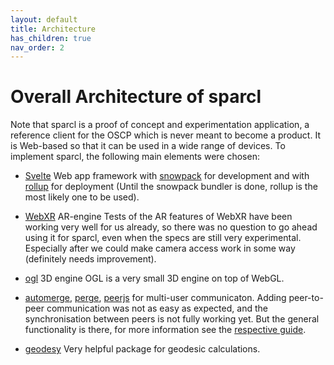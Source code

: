 ```yaml
---
layout: default
title: Architecture
has_children: true
nav_order: 2
---
```


# Overall Architecture of sparcl 

Note that sparcl is a proof of concept and experimentation application, a reference client for the OSCP which is never meant to become a product. It is Web-based so that it can be used in a wide range of devices. To implement sparcl, the following main elements were chosen:

* [Svelte](https://svelte.dev/) Web app framework with [snowpack](https://www.snowpack.dev/) for development and with [rollup](https://rollupjs.org/guide/en/) for deployment (Until the snowpack bundler is done, rollup is the most likely one to be used).

* [WebXR](https://www.w3.org/TR/webxr/) AR-engine
Tests of the AR features of WebXR have been working very well for us already, so there was no question to go ahead using it for sparcl, even when the specs are still very experimental. Especially after we could make camera access work in some way (definitely needs improvement).

* [ogl](https://www.npmjs.com/package/ogl) 3D engine
OGL is a very small 3D engine on top of WebGL.

* [automerge](https://www.npmjs.com/package/automerge), [perge](https://www.npmjs.com/package/perge), [peerjs](https://www.npmjs.com/package/peerjs) for multi-user communicaton. Adding peer-to-peer communication was not as easy as expected, and the synchronisation between peers is not fully working yet. But the general functionality is there, for more information see the [respective guide](/sparcl/guides/multiuser).

* [geodesy](https://www.npmjs.com/package/geodesy)
Very helpful package for geodesic calculations.
